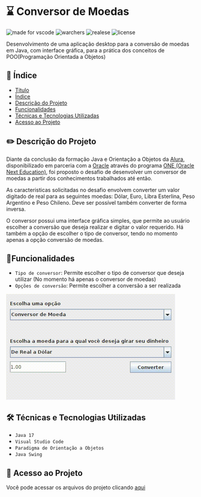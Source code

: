 # ⌛ Conversor de Moedas

![made for vscode](https://img.shields.io/badge/Made%20for-VSCode-1f425f.svg)
![warchers](https://img.shields.io/github/watchers/mslisboa/Conversor_de_Moedas.svg)
![realese](https://img.shields.io/badge/realese_date-august-blue)
![license](https://img.shields.io/github/license/mslisboa/Conversor_de_Moedas.svg)

<p>
    Desenvolvimento de uma aplicação desktop para a conversão de moedas em Java, com interface gráfica, para a prática dos conceitos de POO(Programação Orientada a Objetos)
</p>

## 📜 Índice

* [Título](#conversor-de-moedas)
* [Índice](#índice)
* [Descrição do Projeto](#descrição-do-projeto)
* [Funcionalidades](#funcionalidades)
* [Técnicas e Tecnologias Utilizadas](#técnicas-e-tecnologias-utilizadas)
* [Acesso ao Projeto](#acesso-ao-projeto)

## ✏️ Descrição do Projeto

Diante da conclusão da formação Java e Orientação a Objetos da <a href="https://www.alura.com.br/">Alura</a>, disponibilizado em parceria com a <a href="https://www.oracle.com/br/">Oracle</a> através do programa <a href="https://www.oracle.com/br/education/oracle-next-education/">ONE (Oracle Next Education)</a>, foi proposto o desafio de desenvolver um conversor de moedas a partir dos conhecimentos trabalhados até então.

As caracteristicas solicitadas no desafio envolvem converter um valor digitado de real para as seguintes moedas: Dólar, Euro, Libra Esterlina, Peso Argentino e Peso Chileno. Deve ser possível também converter de forma inversa.

O conversor possui uma interface gráfica simples, que permite ao usuário escolher a conversão que deseja realizar e digitar o valor requerido. Há também a opção de escolher o tipo de conversor, tendo no momento apenas a opção conversão de moedas.

## 📱Funcionalidades

* `Tipo de conversor`: Permite escolher o tipo de conversor que deseja utilizar (No momento há apenas o conversor de moedas)
* `Opções de conversão`: Permite escolher a conversão a ser realizada

<img src="/src/img/Conversor.gif" />

## 🛠️ Técnicas e Tecnologias Utilizadas

* `Java 17`
* `Visual Studio Code`
* `Paradigma de Orientação a Objetos`
* `Java Swing`

## 🚪 Acesso ao Projeto

Você pode acessar os arquivos do projeto clicando <a href="https://github.com/mslisboa/Conversor_de_Moedas/tree/main/src">aqui</a>
